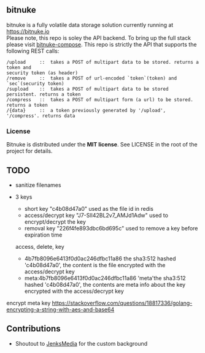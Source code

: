 bitnuke
--------

bitnuke is a fully volatile data storage solution currently running at https://bitnuke.io  
Please note, this repo is soley the API backend.  To bring up the full stack please visit [bitnuke-compose](https://github.com/unixvoid/bitnuke-compose).
This repo is strictly the API that supports the following REST calls:  

```
/upload     ::  takes a POST of multipart data to be stored. returns a token and
security token (as header)
/remove     ::  takes a POST of url-encoded `token`(token) and `sec`(security token)
/supload    ::  takes a POST of multipart data to be stored persistent. returns a token
/compress   ::  takes a POST of multipart form (a url) to be stored. returns a token
/{data}     ::  a token previously generated by '/upload', '/compress'. returns data
```

### License
Bitnuke is distributed under the **MIT license**.  See LICENSE in the root of the project for details. 


TODO
----
- sanitize filenames

- 3 keys
  - short key "c4b08d47a0" used as the file id in redis
  - access/decrypt key "J7-SlI42BL2v7_AMJd1Adw" used to encrypt/decrypt the key
  - removal key "226f4fe893dbc6bd695c" used to remove a key before expiration time

  access, delete, key

  - 4b7fb8096e6413f0d0ac246dfbc11a86<SNIP> the sha3:512 hashed 'c4b08d47a0', the content is the file encrypted with the access/decrypt key
  - meta:4b7fb8096e6413f0d0ac246dfbc11a86<SNIP> 'meta'the sha3:512 hashed 'c4b08d47a0', the contents are meta info about the key encrypted with the access/decrypt key

encrypt meta key
https://stackoverflow.com/questions/18817336/golang-encrypting-a-string-with-aes-and-base64

Contributions
-------------
- Shoutout to [JenksMedia](https://github.com/JenksMedia) for the custom background
